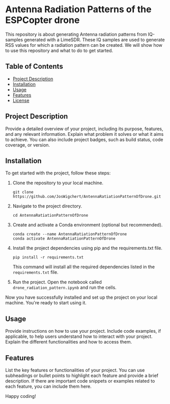 # Antenna Radiation Patterns of the ESPCopter drone

This repository is about generating Antenna radiation patterns from IQ-samples generated with a LimeSDR. These IQ samples are used to generate RSS values for which a radiation pattern can be created. We will show how to use this repository and what to do to get started.

## Table of Contents

- [Project Description](#project-description)
- [Installation](#installation)
- [Usage](#usage)
- [Features](#features)
- [License](#license)

## Project Description

Provide a detailed overview of your project, including its purpose, features, and any relevant information. Explain what problem it solves or what it aims to achieve. You can also include project badges, such as build status, code coverage, or version.

## Installation

To get started with the project, follow these steps:

1. Clone the repository to your local machine.
   ```
   git clone https://github.com/JosWigchert/AntennaRatiationPatternOfDrone.git
   ```

2. Navigate to the project directory.
   ```
   cd AntennaRatiationPatternOfDrone
   ```

3. Create and activate a Conda environment (optional but recommended).
   ```
   conda create --name AntennaRatiationPatternOfDrone
   conda activate AntennaRatiationPatternOfDrone
   ```

4. Install the project dependencies using pip and the requirements.txt file.
   ```
   pip install -r requirements.txt
   ```

   This command will install all the required dependencies listed in the `requirements.txt` file.

5. Run the project.
   Open the notebook called `drone_radiation_pattern.ipynb` and run the cells.


Now you have successfully installed and set up the project on your local machine. You're ready to start using it.

## Usage

Provide instructions on how to use your project. Include code examples, if applicable, to help users understand how to interact with your project. Explain the different functionalities and how to access them.

## Features

List the key features or functionalities of your project. You can use subheadings or bullet points to highlight each feature and provide a brief description. If there are important code snippets or examples related to each feature, you can include them here.



Happy coding!
